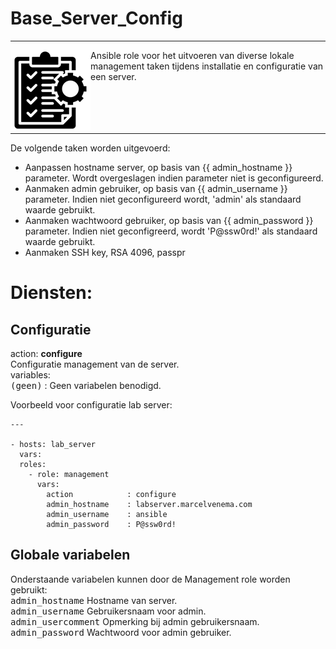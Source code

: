 # Base_Server_Config

***

<img src="media/icon_management.png" align="left" height="128" width="128" />
Ansible role voor het uitvoeren van diverse lokale management taken tijdens installatie en configuratie van een server.<br/>
<br/>
<br/>
<br/>
<br/>


***

De volgende taken worden uitgevoerd:<br/>
- Aanpassen hostname server, op basis van {{ admin_hostname }} parameter. Wordt overgeslagen indien parameter niet is geconfigureerd.</br>
- Aanmaken admin gebruiker, op basis van {{ admin_username }} parameter. Indien niet geconfigureerd wordt, 'admin' als standaard waarde gebruikt.<br/>
- Aanmaken wachtwoord gebruiker, op basis van {{ admin_password }} parameter. Indien niet geconfigreerd, wordt 'P@ssw0rd!' als standaard waarde gebruikt.<br/>
- Aanmaken SSH key, RSA 4096, passpr

# Diensten:

## Configuratie

action: **configure**<br/>
Configuratie management van de server.<br/>
variables:<br/>
<kbd>(geen)</kbd> : Geen variabelen benodigd.<br/>



Voorbeeld voor configuratie lab server:

```
---

- hosts: lab_server
  vars:
  roles:
    - role: management
      vars:
        action            : configure
        admin_hostname    : labserver.marcelvenema.com
        admin_username    : ansible
        admin_password    : P@ssw0rd!

```



## Globale variabelen
Onderstaande variabelen kunnen door de Management role worden gebruikt:<br/>
<kbd>admin_hostname</kbd> Hostname van server.<br/>
<kbd>admin_username</kbd> Gebruikersnaam voor admin.<br/>
<kbd>admin_usercomment</kbd> Opmerking bij admin gebruikersnaam.<br/>
<kbd>admin_password</kbd> Wachtwoord voor admin gebruiker.<br/>

